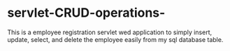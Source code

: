# servlet-CRUD-operations-
This is a employee registration servlet wed application to simply insert, update, select, and delete the employee easily from my sql database table.
